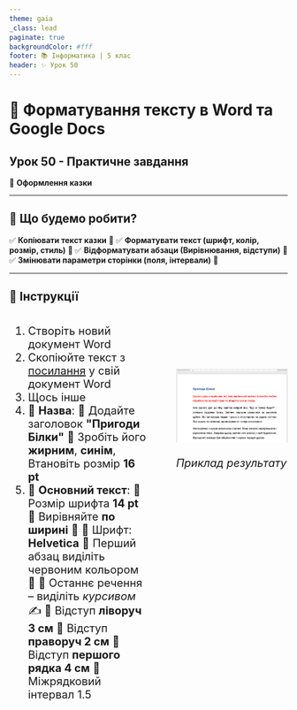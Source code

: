```yaml
---
theme: gaia
_class: lead
paginate: true
backgroundColor: #fff
footer: 📚 Інформатика | 5 клас
header: ✨ Урок 50
---
```


# 📝 Форматування тексту в Word та Google Docs

## Урок 50 - Практичне завдання

📌 **Оформлення казки**

---

## 🎯 **Що будемо робити?**

✅ **Копіювати текст казки** 📜
✅ **Форматувати текст (шрифт, колір, розмір, стиль)** 🎨
✅ **Відформатувати абзаци (Вирівнювання, відступи)** 🎨
✅ **Змінювати параметри сторінки (поля, інтервали)** 📏

---

## 📜 Інструкції

<style>
  .instructions-container {
    display: grid;
    grid-template-columns: 50% 50%;
    align-items: left;
  }

  .column {
    max-width: 100%;
    font-size: 20px;
  }

  .image {
    padding-left: 50px;
    padding-top: 80px;
  }
</style>

<section class="instructions-container">
  <div class="column">

1) Створіть новий документ Word
2) Скопіюйте текст з [посилання](https://docs.google.com/document/d/1Z1pS3mN3_IelWcTJrtutzNERJfYHwraIiLIdQ2xXXR0/edit?usp=sharing) у свій документ Word
3) Щось інше
4) 📌 **Назва**:
  🔹 Додайте заголовок **"Пригоди Білки"**
  🔹 Зробіть його **жирним**, **синім**, Втановіть розмір **16 pt**
5) 📌 **Основний текст**:
  🔹 Розмір шрифта **14 pt**
  🔹 Вирівняйте **по ширині** 📏
  🔹 Шрифт: **Helvetica**
  🔹 Перший абзац виділіть червоним кольором 🔴
  🔹 Останнє речення – виділіть *курсивом* ✍
  🔹 Відступ **ліворуч 3 см**
  🔹 Відступ **праворуч 2 см**
  🔹 Відступ **першого рядка 4 см**
  🔹 Міжрядковий інтервал 1.5

  </div>
  <div class="column image">

![w:500px](./assets/50/worshop-results-example.png)

*Приклад результату*

  </div>
</section>
